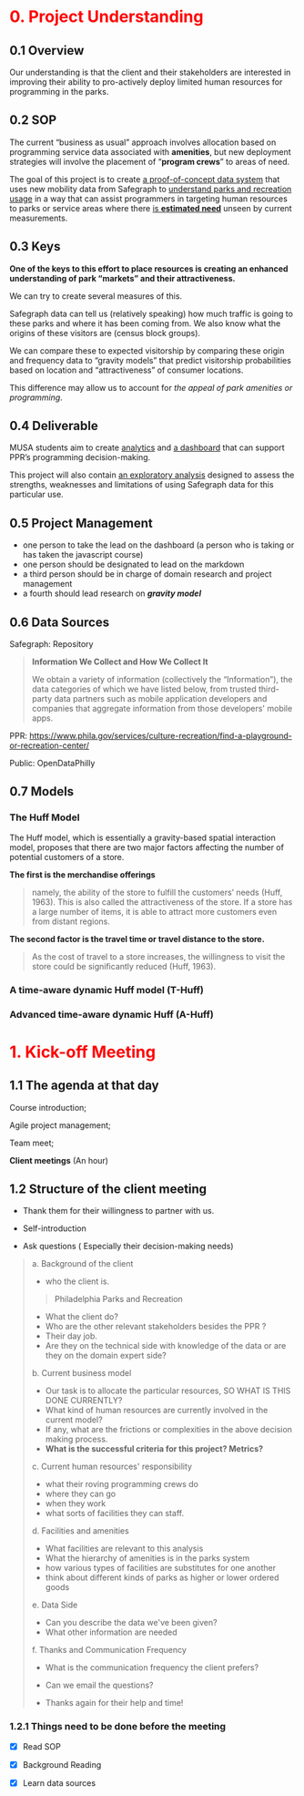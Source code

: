 # <span style='color:Red'>0. Project Understanding</span>



## 0.1 Overview

Our understanding is that the client and their stakeholders are interested in improving their ability to pro-actively deploy limited human resources for programming in the parks.



## 0.2 SOP

The current “business as usual” approach involves allocation based on programming service data associated with **amenities**, but new deployment strategies will involve the placement of “**program crews**” to areas of need. 

The goal of this project is to create <u>a proof-of-concept data system</u> that uses new mobility data from Safegraph to <u>understand parks and recreation usage</u> in a way that can assist programmers in targeting human resources to parks or service areas where there <u>is **estimated need**</u> unseen by current measurements. 



## 0.3 Keys

**One of the keys to this effort to place resources is creating an enhanced understanding of park “markets” and their attractiveness.** 

We can try to create several measures of this.

 Safegraph data can tell us (relatively speaking) how much traffic is going to these parks and where it has been coming from. We also know what the origins of these visitors are (census block groups). 

We can compare these to expected visitorship by comparing these origin and frequency data to “gravity models” that predict visitorship probabilities based on location and “attractiveness” of consumer locations. 

This difference may allow us to account for *the appeal of park amenities or programming*.



## 0.4 Deliverable

MUSA students aim to create <u>analytics</u> and <u>a dashboard</u> that can support PPR’s programming decision-making. 

This project will also contain <u>an exploratory analysis</u> designed to assess the strengths, weaknesses and limitations of using Safegraph data for this particular use.



## 0.5 Project Management

- one person to take the lead on the dashboard (a person who is taking or has taken the javascript course)
- one person should be designated to lead on the markdown
- a third person should be in charge of domain research and project management
- a fourth should lead research on ***gravity model***



## 0.6 Data Sources

Safegraph: Repository

> **Information We Collect and How We Collect It** 
>
> We obtain a variety of information (collectively the “Information”), the data categories of which we have listed below, from trusted third-party data partners such as mobile application developers and companies that aggregate information from those developers' mobile apps.

PPR: https://www.phila.gov/services/culture-recreation/find-a-playground-or-recreation-center/

Public: OpenDataPhilly



## 0.7 Models

### The Huff Model

The Huff model, which is essentially a gravity-based spatial interaction model, proposes that there are two major factors affecting the number of potential customers of a store. 

**The first is the merchandise offerings**

> namely, the ability of the store to fulfill the customers’ needs (Huff, 1963). This is also called the attractiveness of the store. If a store has a large number of items, it is able to attract more customers even from distant regions.

**The second factor is the travel time or travel distance to the store.** 

>As the cost of travel to a store increases, the willingness to visit the store could be significantly reduced (Huff, 1963).

### A time-aware dynamic Huff model (T-Huff)

### Advanced time-aware dynamic Huff (A-Huff)



# <span style='color:Red'>1. Kick-off Meeting</span>



## 1.1 The agenda at that day

Course introduction; 

Agile project management; 

Team meet; 

**Client meetings** (An hour)



## 1.2 Structure of the client meeting

- Thank them for their willingness to partner with us.

- Self-introduction

- Ask questions ( Especially their decision-making needs)

>a. Background of the client
>
>- who the client is.  
>
>> Philadelphia Parks and Recreation
>
>- What the client do?
>- Who are the other relevant stakeholders besides the PPR ?
>- Their day job.
>- Are they on the technical side with knowledge of the data or are they on the domain expert side?
>
>b. Current business model
>
>- Our task is to allocate the particular resources, SO WHAT IS THIS DONE CURRENTLY?
>- What kind of human resources are currently involved in the current model?
>- If any, what are the frictions or complexities in the above decision making process.
>- **What is the successful criteria for this project? Metrics?** 
>
>c. Current human resources' responsibility
>
>- what their roving programming crews do
>- where they can go
>- when they work
>- what sorts of facilities they can staff. 
>
>d. Facilities and amenities
>
>- What facilities are relevant to this analysis
>- What the hierarchy of amenities is in the parks system
>- how various types of facilities are substitutes for one another
>- think about different kinds of parks as higher or lower ordered goods 
>
>e. Data Side
>
>- Can you describe the data we've been given?
>- What other information are needed
>
>f. Thanks and Communication Frequency
>
>- What is the communication frequency the client prefers?
>- Can we email the questions?
>
>- Thanks again for their help and time!

### 1.2.1 Things need to be done before the meeting

- [x] Read SOP
- [x] Background Reading

- [x] Learn data sources